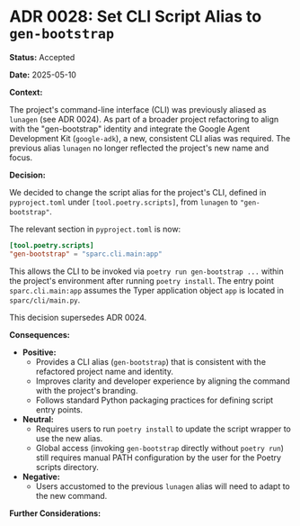 # ADR 0028: Set CLI Script Alias to `gen-bootstrap`

**Status:** Accepted

**Date:** 2025-05-10 <!-- Please update with the actual decision date -->

**Context:**

The project's command-line interface (CLI) was previously aliased as `lunagen` (see ADR 0024). As part of a broader project refactoring to align with the "gen-bootstrap" identity and integrate the Google Agent Development Kit (`google-adk`), a new, consistent CLI alias was required. The previous alias `lunagen` no longer reflected the project's new name and focus.

**Decision:**

We decided to change the script alias for the project's CLI, defined in `pyproject.toml` under `[tool.poetry.scripts]`, from `lunagen` to `"gen-bootstrap"`.

The relevant section in `pyproject.toml` is now:
```toml
[tool.poetry.scripts]
"gen-bootstrap" = "sparc.cli.main:app"
```
This allows the CLI to be invoked via `poetry run gen-bootstrap ...` within the project's environment after running `poetry install`. The entry point `sparc.cli.main:app` assumes the Typer application object `app` is located in `sparc/cli/main.py`.

This decision supersedes ADR 0024.

**Consequences:**

*   **Positive:**
    *   Provides a CLI alias (`gen-bootstrap`) that is consistent with the refactored project name and identity.
    *   Improves clarity and developer experience by aligning the command with the project's branding.
    *   Follows standard Python packaging practices for defining script entry points.
*   **Neutral:**
    *   Requires users to run `poetry install` to update the script wrapper to use the new alias.
    *   Global access (invoking `gen-bootstrap` directly without `poetry run`) still requires manual PATH configuration by the user for the Poetry scripts directory.
*   **Negative:**
    *   Users accustomed to the previous `lunagen` alias will need to adapt to the new command.

**Further Considerations:**
<!-- [TODO: User to elaborate on any further considerations, alternatives discussed, or detailed rationale if necessary.] -->
